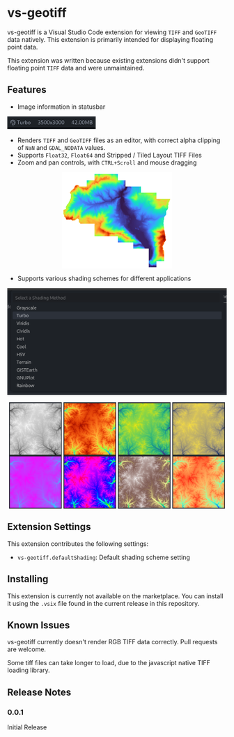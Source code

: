 # vs-geotiff

vs-geotiff is a Visual Studio Code extension for viewing `TIFF` and `GeoTIFF` data natively. This extension is primarily intended for displaying floating point data.

This extension was written because existing extensions didn't support floating point `TIFF` data and were unmaintained.

## Features

- Image information in statusbar

![Image Info in Statusbar](image/info.png)

- Renders `TIFF` and `GeoTIFF` files as an editor, with correct alpha clipping of `NaN` and `GDAL_NODATA` values.
- Supports `Float32`, `Float64` and Stripped / Tiled Layout TIFF Files
- Zoom and pan controls, with `CTRL+Scroll` and mouse dragging

<p align="center">
<img alt="Clipped TIFF Render" src="image/render_clip.png" width="50%" align="center"/>
</p>

- Supports various shading schemes for different applications

![Shading Schemes](image/shading.png)

<p align="center">
<img alt="Shading Grayscale" src="image/shade_grayscale.png" width="24%" align="center"/>
<img alt="Shading Turbo" src="image/shade_turbo.png" width="24%" align="center"/>
<img alt="Shading Viridis" src="image/shade_viridis.png" width="24%" align="center"/>
<img alt="Shading Cividis" src="image/shade_cividis.png" width="24%" align="center"/>
<img alt="Shading Cool" src="image/shade_cool.png" width="24%" align="center"/>
<img alt="Shading HSV" src="image/shade_hsv.png" width="24%" align="center"/>
<img alt="Shading Terrain" src="image/shade_terrain.png" width="24%" align="center"/>
<img alt="Shading Rainbow" src="image/shade_rainbow.png" width="24%" align="center"/>
</p>

## Extension Settings

This extension contributes the following settings:

* `vs-geotiff.defaultShading`: Default shading scheme setting

## Installing

This extension is currently not available on the marketplace. You can install it using the `.vsix` file found in the current release in this repository.

## Known Issues

vs-geotiff currently doesn't render RGB TIFF data correctly. Pull requests are welcome. 

Some tiff files can take longer to load, due to the javascript native TIFF loading library.

## Release Notes

### 0.0.1

Initial Release
